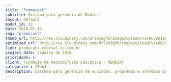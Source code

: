 ```yaml
---
title: "Promocast"
subtitle: Sistema para gerência de Rádios
layout: default
modal_id: 22
date: 2010-01-13
img: "promocast"
thumb_url: http://res.cloudinary.com/drlko5ghb/image/upload/v1466793189/mlttyoiw7nhtuxp6h7dt.png
optimized_url: http://res.cloudinary.com/drlko5ghb/image/upload/v1466793192/qmj99rkyjjfnvoa8fd5x.png
link: promocast.redesat-to.com.br
project_date: Janeiro de 2010
prioridade: 5
client: Fundação de Radiodifusão Educativa - REDESAT
categories : [Web]
description: Sistema para gerência de ouvintes, programas e sorteios para Rádios
---
```

